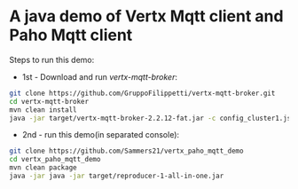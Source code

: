 # A java demo of Vertx Mqtt client and Paho Mqtt client

Steps to run this demo:
* 1st - Download and run _vertx-mqtt-broker_: 
```bash 
git clone https://github.com/GruppoFilippetti/vertx-mqtt-broker.git
cd vertx-mqtt-broker
mvn clean install
java -jar target/vertx-mqtt-broker-2.2.12-fat.jar -c config_cluster1.json
```

* 2nd - run this demo(in separated console):
```bash
git clone https://github.com/Sammers21/vertx_paho_mqtt_demo
cd vertx_paho_mqtt_demo
mvn clean package
java -jar java -jar target/reproducer-1-all-in-one.jar 
```